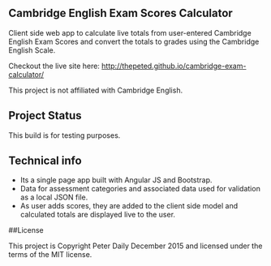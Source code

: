 ## Cambridge English Exam Scores Calculator

Client side web app to calculate live totals from user-entered Cambridge English Exam Scores and convert the totals to grades using the Cambridge English Scale.

Checkout the live site here: http://thepeted.github.io/cambridge-exam-calculator/

This project is not affiliated with Cambridge English.

## Project Status

This build is for testing purposes.

## Technical info

- Its a single page app built with Angular JS and Bootstrap.  
- Data for assessment categories and associated data used for validation as a local JSON file.
- As user adds scores, they are added to the client side model and calculated totals are displayed live to the user.

##License 

This project is Copyright Peter Daily December 2015 and licensed under the terms of the MIT license.



